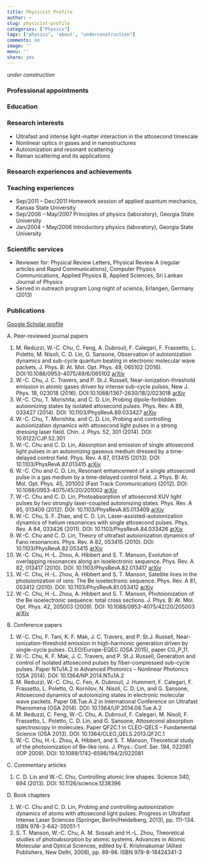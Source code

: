```yaml
---
title: Physicist Profile
author: ~
slug: physicist-profile
categories: ["Physics"]
tags: ["physics", 'about', "underconstruction"]
comments: no
image: ''
menu: ''
share: yes
---
```


*under construction*

### Professional appointments

### Education

### Research interests

- Ultrafast and intense light-matter interaction in the attosecond timescale
- Nonlinear optics in gases and in nanostructures
- Autoionization and resonant scattering
- Raman scattering and its applications

### Research experiences and achievements

### Teaching experiences

- Sep/2011 – Dec/2011 Homework session of applied quantum mechanics, Kansas State University
- Sep/2006 – May/2007 Principles of physics (laboratory), Georgia State University
- Jan/2004 – May/2006 Introductory physics (laboratory), Georgia State University

### Scientific services

- Reviewer for: Physical Review Letters, Physical Review A (regular articles and Rapid Communications), Computer Physics Communications, Applied Physics B, Applied Sciences, Sri Lankan Journal of Physics
- Served in outreach program Long night of science, Erlangen, Germany (2013)

### Publications

[Google Scholar profile](https://scholar.google.com/citations?user=4_rj7C0AAAAJ&hl=en)

A. Peer-reviewed journal papers

1.	M. Reduzzi, W.-C. Chu, C. Feng, A. Dubrouil, F. Calegari, F. Frassetto, L. Poletto, M. Nisoli, C. D. Lin, G. Sansone, Observation of autoionization dynamics and sub-cycle quantum beating in electronic molecular wave packets, J. Phys. B: At. Mol. Opt. Phys. 49, 065102 (2016). DOI:10.1088/0953-4075/49/6/065102 [arXiv](https://arxiv.org/abs/1902.10136)
2.	W.-C. Chu, J. C. Travers, and P. St.J. Russell, Near-ionization-threshold emission in atomic gases driven by intense sub-cycle pulses, New J. Phys. 18, 023018 (2016). DOI:10.1088/1367-2630/18/2/023018 [arXiv](https://arxiv.org/abs/1503.07324)
3.	W.-C. Chu, T. Morishita, and C. D. Lin, Probing dipole-forbidden autoionizing states by isolated attosecond pulses. Phys. Rev. A 89, 033427 (2014). DOI: 10.1103/PhysRevA.89.033427 [arXiv](https://arxiv.org/abs/1402.3128)
4.	W.-C. Chu, T. Morishita, and C. D. Lin, Probing and controlling autoionization dynamics with attosecond light pulses in a strong dressing laser field. Chin. J. Phys. 52, 301 (2014). DOI: 10.6122/CJP.52.301
5.	W.-C. Chu and C. D. Lin, Absorption and emission of single attosecond light pulses in an autoionizing gaseous medium dressed by a time-delayed control field. Phys. Rev. A 87, 013415 (2013). DOI: 10.1103/PhysRevA.87.013415 [arXiv](https://arxiv.org/abs/1211.6172)
6.	W.-C. Chu and C. D. Lin, Resonant enhancement of a single attosecond pulse in a gas medium by a time-delayed control field. J. Phys. B: At. Mol. Opt. Phys. 45, 201002 (Fast Track Communication) (2012). DOI: 10.1088/0953-4075/45/20/201002 [arXiv](https://arxiv.org/abs/1205.4767)
7.	W.-C. Chu and C. D. Lin, Photoabsorption of attosecond XUV light pulses by two strongly laser-coupled autoionizing states. Phys. Rev. A 85, 013409 (2012). DOI: 10.1103/PhysRevA.85.013409 [arXiv](https://arxiv.org/abs/1205.4766)
8.	W.-C. Chu, S. F. Zhao, and C. D. Lin, Laser-assisted-autoionization dynamics of helium resonances with single attosecond pulses. Phys. Rev. A 84, 033426 (2011). DOI: 10.1103/PhysRevA.84.033426 [arXiv](https://arxiv.org/abs/1205.4775)
9.	W.-C. Chu and C. D. Lin, Theory of ultrafast autoionization dynamics of Fano resonances. Phys. Rev. A 82, 053415 (2010). DOI: 10.1103/PhysRevA.82.053415 [arXiv](https://arxiv.org/abs/1205.5476)
10.	W.-C. Chu, H.-L. Zhou, A. Hibbert and S. T. Manson, Evolution of overlapping resonances along an isoelectronic sequence. Phys. Rev. A 82, 013417 (2010). DOI: 10.1103/PhysRevA.82.013417 [arXiv](https://arxiv.org/abs/1205.5481)
11.	W.-C. Chu, H.-L. Zhou, A. Hibbert and S. T. Manson, Satellite lines in the photoionization of ions: The Be isoelectronic sequence. Phys. Rev. A 81, 053412 (2010). DOI: 10.1103/PhysRevA.81.053412 [arXiv](https://arxiv.org/abs/1205.5495)
12.	W.-C. Chu, H.-L. Zhou, A. Hibbert and S. T. Manson, Photoionization of the Be isoelectronic sequence: total cross sections. J. Phys. B: At. Mol. Opt. Phys. 42, 205003 (2009). DOI: 10.1088/0953-4075/42/20/205003 [arXiv](https://arxiv.org/abs/1205.5590)

B. Conference papers

1.	W.-C. Chu, F. Tani, K. F. Mak, J. C. Travers, and P. St.J. Russell, Near-ionization-threshold emission in high-harmonic generation driven by single-cycle pulses. CLEO/Europe-EQEC (OSA 2015), paper CG_P_11.
2.	W.-C. Chu, K. F. Mak, J. C. Travers, and P. St.J. Russell, Generation and control of isolated attosecond pulses by fiber-compressed sub-cycle pulses. Paper NTu1A.2 in Advanced Photonics – Nonlinear Photonics (OSA 2014). DOI: 10.1364/NP.2014.NTu1A.2
3.	M. Reduzzi, W.-C. Chu, C. Fen, A. Dubrouil, J. Hummert, F. Calegari, F. Frassetto, L. Poletto, O. Kornilov, N. Nisoli, C. D. Lin, and G. Sansone, Attosecond dynamics of autoionizing states in electronic molecular wave packets. Paper 08.Tue.A.2 in International Conference on Ultrafast Phenomena (OSA 2014). DOI: 10.1364/UP.2014.08.Tue.A.2
4.	M. Reduzzi, C. Feng, W.-C. Chu, A. Dubrouil, F. Calegari, M. Nisoli, F. Frassetto, L. Poletto, C. D. Lin, and G. Sansone, Attosecond absorption spectroscopy in molecules. Paper QF2C.1 in CLEO-QELS – Fundamental Science (OSA 2013). DOI: 10.1364/CLEO_QELS.2013.QF2C.1
5.	W.-C. Chu, H.-L. Zhou, A. Hibbert, and S. T. Manson, Theoretical study of the photoionization of Be-like ions. J. Phys.: Conf. Ser. 194, 022081 (IOP 2009). DOI: 10.1088/1742-6596/194/2/022081

C. Commentary articles

1.	C. D. Lin and W.-C. Chu, Controlling atomic line shapes. Science 340, 694 (2013). DOI: 10.1126/science.1238396

D. Book chapters

1.	W.-C. Chu and C. D. Lin, Probing and controlling autoionization dynamics of atoms with attosecond light pulses. Progress in Ultrafast Intense Laser Sciences (Springer, Berlin/Heidelberg, 2013), pp. 111-134.
ISBN 978-3-642-35051-1
2.	S. T. Manson, W.-C. Chu, A. M. Sossah and H.-L. Zhou, Theoretical studies of photoabsorption by atomic systems. Advances in Atomic Molecular and Optical Sciences, edited by E. Krishnakumar (Allied Publishers, New Delhi, 2008), pp. 89-98.
ISBN 978-8-18424341-3
